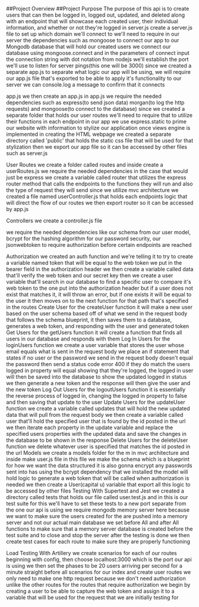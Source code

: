 ##Project Overview
##Project Purpose
The purpose of this api is to create users that can then be logged in, logged out, updated, and deleted along with an endpoint that will showcase each created user, their individual information, and whether or not they're logged in
server.js
create a server.js file to set up which domain we'll connect to we'll need to require in our server the dependencies such as mongoose to connect our app to our Mongodb database that will hold our created users we connect our database using mongoose.connect and in the parameters of connect input the connection string with dot notation from nodejs we'll establish the port we'll use to listen for server pings(this one will be 3000) since we created a separate app.js to separate what logic our app will be using, we will require our app.js file that's exported to be able to apply it's functionality to our server we can console.log a message to confirm that it connects

app.js
we then create an app.js in app.js we require the needed dependencies such as express(to send json data) morgan(to log the http requests) and mongoose(to connect to the database) since we created a separate folder that holds our user routes we'll need to require that to utilize their functions in each endpoint in our app we use express.static to prime our website with information to stylize our application once views engine is implemented in creating the HTML webpage we created a separate directory called 'public' that holds the static css file that will be used for that stylization then we export our app file so it can be accessed by other files such as server.js

User Routes
we create a folder called routes and inside create a userRoutes.js we require the needed dependencies in the case that would just be express we create a variable called router that utilizes the express router method that calls the endpoints to the functions they will run and also the type of request they will send since we utilize mvc architecture we created a file named userController.js that holds each endpoints logic that will direct the flow of our routes we then export router so it can be accessed by app.js

Controllers
we create a controller.js file

we require the needed dependencies like our schema from our user model, bcrypt for the hashing algorithm for our password security, our jsonwebtoken to require authorization before certain endpoints are reached

Authorization
we created an auth function and we're telling it to try to create a variable named token that will be equal to the web token we put in the bearer field in the authorization header we then create a variable called data that'll verify the web token and our secret key then we create a user variable that'll search in our database to find a specific user to compare it's web token to the one put into the authorization header but if a user does not exist that matches it, it will throw an error, but if one exists it will be equal to the user it then moves on to the next function for that path that's specified in the routes
Create User
for the createUser function it will make a new user based on the user schema based off of what we send in the request body that follows the schema blueprint, it then saves them to a database, generates a web token, and responding with the user and generated token
Get Users
for the getUsers function it will create a function that finds all users in our database and responds with them
Log In Users
for the loginUsers function we create a user variable that stores the user whose email equals what is sent in the request body we place an if statement that states if no user or the password we send in the request body doesn't equal the password then send a status code error 400 if they do match the users logged in property will equal showing that they're logged, the logged in user will then be saved into the database to show the updated logged in status we then generate a new token and the response will then give the user and the new token
Log Out Users
for the logoutUsers function it is essentially the reverse process of logged in, changing the logged in property to false and then saving that update to the user
Update Users
for the updateUser function we create a variable called updates that will hold the new updated data that will pull from the request body we then create a variable called user that'll hold the specified user that is found by the id posted in the url we then iterate each property in the update variable and replace the specified users properties with the updated data and save the changes in the database to be shown in the response
Delete Users
for the deleteUser function we delete whatever user is specified that matches the id posted in the url
Models
we create a models folder for the m in mvc architecture and inside make user.js file in this file we make the schema which is a blueprint for how we want the data structured it is also gonna encrypt any passwords sent into has using the bcrypt dependency that we installed the model will hold logic to generate a web token that will be called when authorization is needed we then create a User(capital u) variable that export all this logic to be accessed by other files
Testing With Supertest and Jest
we created a directory called tests that holds our file called user.test.js and in this is our test suite for this we'll have to set these tests to a new port separate from the one our api is using we require mongodb memory server here because we want to make sure the users created for the are pushed into a memory server and not our actual main database we set before All and after All functions to make sure that a memory server database is created before the test suite and to close and stop the server after the testing is done we then create test cases for each route to make sure they are properly functioning

Load Testing With Artillery
we create scenarios for each of our routes beginning with config, then choose localhost:3000 which is the port our api is using we then set the phases to be 20 users arriving per second for a minute straight before all scenarios for our index and create user routes we only need to make one http request because we don't need authorization unlike the other routes for the routes that require authorization we begin by creating a user to be able to capture the web token and assign it to a variable that will be used for the request that we are initially testing for

